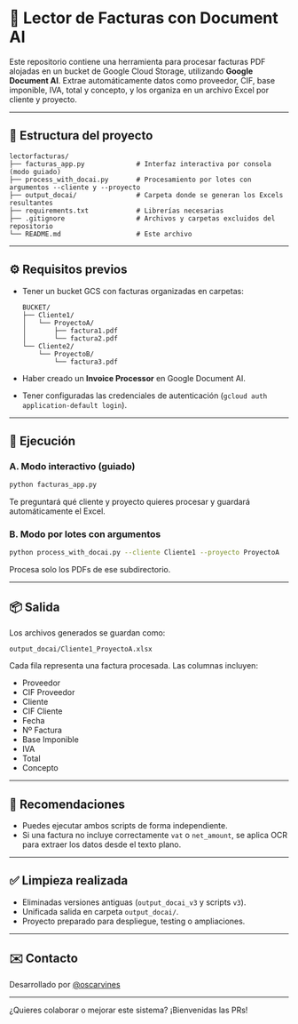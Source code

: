 # 🧾 Lector de Facturas con Document AI

Este repositorio contiene una herramienta para procesar facturas PDF alojadas en un bucket de Google Cloud Storage, utilizando **Google Document AI**. Extrae automáticamente datos como proveedor, CIF, base imponible, IVA, total y concepto, y los organiza en un archivo Excel por cliente y proyecto.

---

## 📁 Estructura del proyecto

```
lectorfacturas/
├── facturas_app.py             # Interfaz interactiva por consola (modo guiado)
├── process_with_docai.py       # Procesamiento por lotes con argumentos --cliente y --proyecto
├── output_docai/               # Carpeta donde se generan los Excels resultantes
├── requirements.txt            # Librerías necesarias
├── .gitignore                  # Archivos y carpetas excluidos del repositorio
└── README.md                   # Este archivo
```

---

## ⚙️ Requisitos previos

* Tener un bucket GCS con facturas organizadas en carpetas:

  ```
  BUCKET/
  ├── Cliente1/
  │   └── ProyectoA/
  │       ├── factura1.pdf
  │       └── factura2.pdf
  └── Cliente2/
      └── ProyectoB/
          └── factura3.pdf
  ```
* Haber creado un **Invoice Processor** en Google Document AI.
* Tener configuradas las credenciales de autenticación (`gcloud auth application-default login`).

---

## 🚀 Ejecución

### A. Modo interactivo (guiado)

```bash
python facturas_app.py
```

Te preguntará qué cliente y proyecto quieres procesar y guardará automáticamente el Excel.

### B. Modo por lotes con argumentos

```bash
python process_with_docai.py --cliente Cliente1 --proyecto ProyectoA
```

Procesa solo los PDFs de ese subdirectorio.

---

## 📦 Salida

Los archivos generados se guardan como:

```
output_docai/Cliente1_ProyectoA.xlsx
```

Cada fila representa una factura procesada. Las columnas incluyen:

* Proveedor
* CIF Proveedor
* Cliente
* CIF Cliente
* Fecha
* Nº Factura
* Base Imponible
* IVA
* Total
* Concepto

---

## 🧪 Recomendaciones

* Puedes ejecutar ambos scripts de forma independiente.
* Si una factura no incluye correctamente `vat` o `net_amount`, se aplica OCR para extraer los datos desde el texto plano.

---

## ✅ Limpieza realizada

* Eliminadas versiones antiguas (`output_docai_v3` y scripts `v3`).
* Unificada salida en carpeta `output_docai/`.
* Proyecto preparado para despliegue, testing o ampliaciones.

---

## ✉️ Contacto

Desarrollado por [@oscarvines](https://github.com/oscarvines)

---

¿Quieres colaborar o mejorar este sistema? ¡Bienvenidas las PRs!
